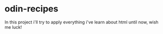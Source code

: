 # odin-recipes
In this project i'll try to apply everything i've learn about html until now, wish me luck!